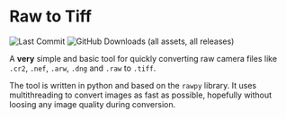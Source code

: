 # Raw to Tiff
![Last Commit](https://img.shields.io/github/last-commit/gelbeinhalb/raw-to-tiff/main?label=Last%20Update&color=green)
![GitHub Downloads (all assets, all releases)](https://img.shields.io/github/downloads/gelbeinhalb/raw-to-tiff/total?label=Downloads)

A **very** simple and basic tool for quickly converting raw camera files like `.cr2`, `.nef`, `.arw`, `.dng` and `.raw` to `.tiff`.

The tool is written in python and based on the `rawpy` library.
It uses multithreading to convert images as fast as possible, hopefully without loosing any image quality during conversion.
